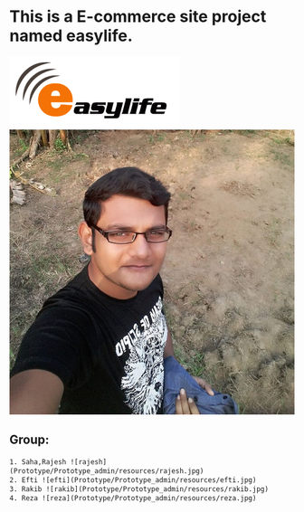 # This is a E-commerce site project named easylife.
![easylife](Prototype/Prototype_user/e.jpg)
![rajesh](Prototype/Prototype_admin/resources/rajesh.jpg)
## Group:
	1. Saha,Rajesh ![rajesh](Prototype/Prototype_admin/resources/rajesh.jpg)
	2. Efti ![efti](Prototype/Prototype_admin/resources/efti.jpg)
	3. Rakib ![rakib](Prototype/Prototype_admin/resources/rakib.jpg)
	4. Reza ![reza](Prototype/Prototype_admin/resources/reza.jpg)
